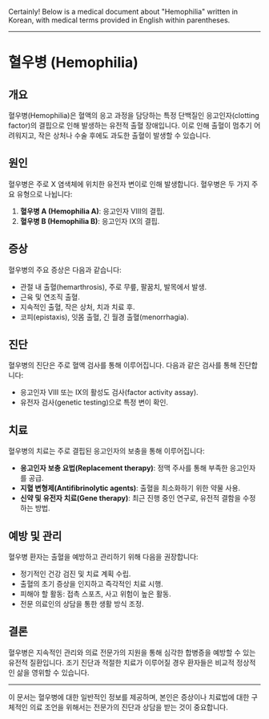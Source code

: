 Certainly! Below is a medical document about "Hemophilia" written in Korean, with medical terms provided in English within parentheses.

---

# 혈우병 (Hemophilia)

## 개요
혈우병(Hemophilia)은 혈액의 응고 과정을 담당하는 특정 단백질인 응고인자(clotting factor)의 결핍으로 인해 발생하는 유전적 출혈 장애입니다. 이로 인해 출혈이 멈추기 어려워지고, 작은 상처나 수술 후에도 과도한 출혈이 발생할 수 있습니다.

## 원인
혈우병은 주로 X 염색체에 위치한 유전자 변이로 인해 발생합니다. 혈우병은 두 가지 주요 유형으로 나뉩니다:
1. **혈우병 A (Hemophilia A)**: 응고인자 VIII의 결핍.
2. **혈우병 B (Hemophilia B)**: 응고인자 IX의 결핍.

## 증상
혈우병의 주요 증상은 다음과 같습니다:
- 관절 내 출혈(hemarthrosis), 주로 무릎, 팔꿈치, 발목에서 발생.
- 근육 및 연조직 출혈.
- 지속적인 출혈, 작은 상처, 치과 치료 후.
- 코피(epistaxis), 잇몸 출혈, 긴 월경 출혈(menorrhagia).

## 진단
혈우병의 진단은 주로 혈액 검사를 통해 이루어집니다. 다음과 같은 검사를 통해 진단합니다:
- 응고인자 VIII 또는 IX의 활성도 검사(factor activity assay).
- 유전자 검사(genetic testing)으로 특정 변이 확인.

## 치료
혈우병의 치료는 주로 결핍된 응고인자의 보충을 통해 이루어집니다:
- **응고인자 보충 요법(Replacement therapy)**: 정맥 주사를 통해 부족한 응고인자를 공급.
- **지혈 변형제(Antifibrinolytic agents)**: 출혈을 최소화하기 위한 약물 사용.
- **신약 및 유전자 치료(Gene therapy)**: 최근 진행 중인 연구로, 유전적 결함을 수정하는 방법.

## 예방 및 관리
혈우병 환자는 출혈을 예방하고 관리하기 위해 다음을 권장합니다:
- 정기적인 건강 검진 및 치료 계획 수립.
- 출혈의 초기 증상을 인지하고 즉각적인 치료 시행.
- 피해야 할 활동: 접촉 스포츠, 사고 위험이 높은 활동.
- 전문 의료인의 상담을 통한 생활 방식 조정.

## 결론
혈우병은 지속적인 관리와 의료 전문가의 지원을 통해 심각한 합병증을 예방할 수 있는 유전적 질환입니다. 조기 진단과 적절한 치료가 이루어질 경우 환자들은 비교적 정상적인 삶을 영위할 수 있습니다.

---

이 문서는 혈우병에 대한 일반적인 정보를 제공하며, 본인은 증상이나 치료법에 대한 구체적인 의료 조언을 위해서는 전문가의 진단과 상담을 받는 것이 중요합니다.